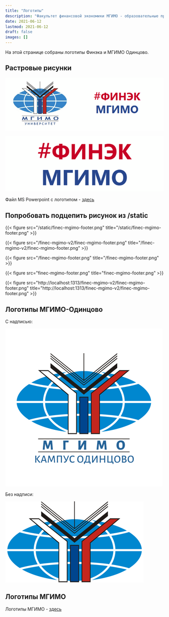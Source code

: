 ```yaml
---
title: "Логотипы"
description: "Факультет финансовой экономики МГИМО - образовательные программы по экономике, менеджменту и бизнес-информатике на собственном кампусе в Одинцово."
date: 2021-06-12
lastmod: 2021-06-12
draft: false
images: []
---
```


На этой странице собраны логотипы Финэка и МГИМО Одинцово.

## Растровые рисунки

![Логотип МГИМО-Одинцово и Финэка МГИМО](front_dash.png)

![Логотип Финэка МГИМО](finec.png)

Файл MS Powerpoint c логотипом - [здесь](finec_logo.pptx) 

## Попробовать подцепить рисунок из /static

{{< figure src="/static/finec-mgimo-footer.png" title="/static/finec-mgimo-footer.png" >}}

{{< figure src="/finec-mgimo-v2/finec-mgimo-footer.png" title="/finec-mgimo-v2/finec-mgimo-footer.png" >}}

{{< figure src="/finec-mgimo-footer.png" title="/finec-mgimo-footer.png" >}}

{{< figure src="finec-mgimo-footer.png" title="finec-mgimo-footer.png" >}}

{{< figure src="http://localhost:1313/finec-mgimo-v2/finec-mgimo-footer.png" title="http://localhost:1313/finec-mgimo-v2/finec-mgimo-footer.png" >}}

## Логотипы МГИМО-Одинцово

C надписью:

![Логотип МГИМО Одинцово](vector-caption.svg)

Без надписи:

![Логотип МГИМО Одинцово](vector.svg)

## Логотипы МГИМО

Логотипы МГИМО - [здесь](https://mgimo.ru/about/today/logo/) 